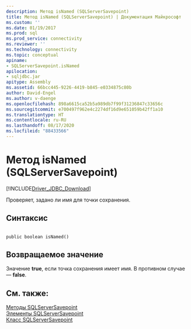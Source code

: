 ```yaml
---
description: Метод isNamed (SQLServerSavepoint)
title: Метод isNamed (SQLServerSavepoint) | Документация Майкрософт
ms.custom: ''
ms.date: 01/19/2017
ms.prod: sql
ms.prod_service: connectivity
ms.reviewer: ''
ms.technology: connectivity
ms.topic: conceptual
apiname:
- SQLServerSavepoint.isNamed
apilocation:
- sqljdbc.jar
apitype: Assembly
ms.assetid: 66bcc445-9226-4419-b845-e0334875c80b
author: David-Engel
ms.author: v-daenge
ms.openlocfilehash: 898a6615ca52b5a989db7f99f31236847c33656c
ms.sourcegitcommit: e700497f962e4c2274df16d9e651059b42ff1a10
ms.translationtype: HT
ms.contentlocale: ru-RU
ms.lasthandoff: 08/17/2020
ms.locfileid: "88433566"
---
```

# <a name="isnamed-method-sqlserversavepoint"></a>Метод isNamed (SQLServerSavepoint)
[!INCLUDE[Driver_JDBC_Download](../../../includes/driver_jdbc_download.md)]

  Проверяет, задано ли имя для точки сохранения.  
  
## <a name="syntax"></a>Синтаксис  
  
```  
  
public boolean isNamed()  
```  
  
## <a name="return-value"></a>Возвращаемое значение  
 Значение **true**, если точка сохранения имеет имя. В противном случае — **false**.  
  
## <a name="see-also"></a>См. также:  
 [Методы SQLServerSavepoint](../../../connect/jdbc/reference/sqlserversavepoint-methods.md)   
 [Элементы SQLServerSavepoint](../../../connect/jdbc/reference/sqlserversavepoint-members.md)   
 [Класс SQLServerSavepoint](../../../connect/jdbc/reference/sqlserversavepoint-class.md)  
  
  
